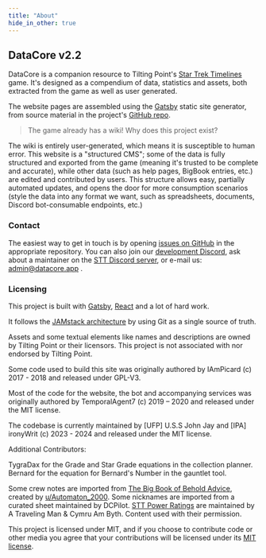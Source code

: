 ```yaml
---
title: "About"
hide_in_other: true
---
```


## DataCore v2.2

DataCore is a companion resource to Tilting Point's [Star Trek Timelines](https://www.tiltingpoint.com/games/star-trek-timelines/) game. It's designed as a compendium of data, statistics and assets, both extracted from the game as well as user generated.

The website pages are assembled using the [Gatsby](https://www.gatsbyjs.org/) static site generator, from source material in the project's [GitHub repo](https://github.com/stt-datacore/).

> The game already has a wiki! Why does this project exist?

The wiki is entirely user-generated, which means it is susceptible to human error. This website is a "structured CMS"; some of the data is fully structured and exported from the game (meaning it's trusted to be complete and accurate), while other data (such as help pages, BigBook entries, etc.) are edited and contributed by users. This structure allows easy, partially automated updates, and opens the door for more consumption scenarios (style the data into any format we want, such as spreadsheets, documents, Discord bot-consumable endpoints, etc.)

### Contact

The easiest way to get in touch is by opening [issues on GitHub](https://github.com/stt-datacore/) in the appropriate repository. You can also join our [development Discord](https://discord.gg/2SY8W7Aeme), ask about a maintainer on the [STT Discord server](https://discord.gg/8Du7ZtJ), or e-mail us: admin@datacore.app .

### Licensing

This project is built with [Gatsby](https://www.gatsbyjs.org/), [React](https://reactjs.org/) and a lot of hard work.

It follows the [JAMstack architecture](https://jamstack.org) by using Git as a single source of truth.

Assets and some textual elements like names and descriptions are owned by Tilting Point or their licensors. This project is not associated with nor endorsed by Tilting Point.

Some code used to build this site was originally authored by IAmPicard (c) 2017 - 2018 and released under GPL-V3.

Most of the code for the website, the bot and accompanying services was originally authored by TemporalAgent7 (c) 2019 – 2020 and released under the MIT license.

The codebase is currently maintained by \[UFP\] U.S.S John Jay and \[IPA\] ironyWrit (c) 2023 - 2024 and released under the MIT license.

Additional Contributors:

TygraDax for the Grade and Star Grade equations in the collection planner.
Bernard for the equation for Bernard's Number in the gauntlet tool.

Some crew notes are imported from [The Big Book of Behold Advice](https://www.bigbook.app/), created by [u/Automaton_2000](https://reddit.com/user/Automaton_2000). Some nicknames are imported from a curated sheet maintained by DCPilot. [STT Power Ratings](https://cabtools.app/) are maintained by A Traveling Man & Cymru Am Byth. Content used with their permission.

This project is licensed under MIT, and if you choose to contribute code or other media you agree that your contributions will be licensed under its [MIT license](https://github.com/stt-datacore/website/blob/master/LICENSE).